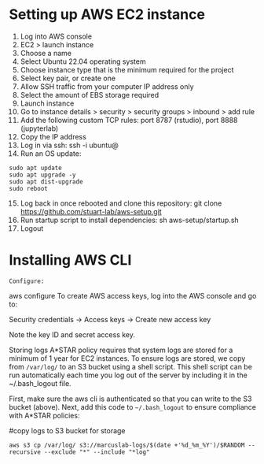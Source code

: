 # Setting up AWS EC2 instance
1. Log into AWS console
2. EC2 > launch instance
3. Choose a name
4. Select Ubuntu 22.04 operating system
5. Choose instance type that is the minimum required for the project
6. Select key pair, or create one
7. Allow SSH traffic from your computer IP address only
8. Select the amount of EBS storage required
9. Launch instance
10. Go to instance details > security > security groups > inbound > add rule
11. Add the following custom TCP rules: port 8787 (rstudio), port 8888 (jupyterlab)
12. Copy the IP address
13. Log in via ssh: ssh -i <key> ubuntu@<ip>
14. Run an OS update:
```
sudo apt update
sudo apt upgrade -y
sudo apt dist-upgrade
sudo reboot
```
15. Log back in once rebooted and clone this repository: git clone https://github.com/stuart-lab/aws-setup.git
16. Run startup script to install dependencies: sh aws-setup/startup.sh
17. Logout
# Installing AWS CLI
```
Configure:
```
aws configure
To create AWS access keys, log into the AWS console and go to:

Security credentials -> Access keys -> Create new access key

Note the key ID and secret access key.

Storing logs
A*STAR policy requires that system logs are stored for a minimum of 1 year for EC2 instances. To ensure logs are stored, we copy from ``/var/log/`` to an S3 bucket using a shell script. This shell script can be run automatically each time you log out of the server by including it in the ~/.bash_logout file.

First, make sure the aws cli is authenticated so that you can write to the S3 bucket (above). Next, add this code to ``~/.bash_logout`` to ensure compliance with A*STAR policies:

#copy logs to S3 bucket for storage
```
aws s3 cp /var/log/ s3://marcuslab-logs/$(date +'%d_%m_%Y')/$RANDOM --recursive --exclude "*" --include "*log"
```
